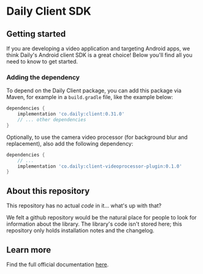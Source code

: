 # Daily Client SDK

## Getting started

If you are developing a video application and targeting Android apps, we think Daily's Android client SDK is a great choice! Below you'll find all you need to know to get started.

### Adding the dependency

To depend on the Daily Client package, you can add this package via Maven, for example in a `build.gradle` file, like the example below:

```groovy
dependencies {
    implementation 'co.daily:client:0.31.0'
    // ... other dependencies
}
```

Optionally, to use the camera video processor (for background blur and replacement), also add the following dependency:

```groovy
dependencies {
    // ...
    implementation 'co.daily:client-videoprocessor-plugin:0.1.0'
}
```

## About this repository

This repository has no actual *code* in it... what's up with that?

We felt a github repository would be the natural place for people to look for information about the library. The library's code isn't stored here; this repository only holds installation notes and the changelog.

## Learn more

Find the full official documentation [here](https://docs.daily.co/guides/products/mobile/android).
